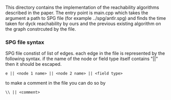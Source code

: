 This directory contains the implementation of the reachability algorithms described in the paper. The entry point is main.cpp which takes the argument a path to SPG file (for example ../spg/antlr.spg) and finds the time taken for dyck reachability by ours and the previous existing algorithm on the graph constrcuted by the file.

### SPG file syntax

SPG file constist of list of edges. each edge in the file is represented by the following syntax. if the name of the node or field type itself contains "||" then it should be escaped. 

```
e || <node 1 name> || <node 2 name> || <field type>
```

to make a comment in the file you can do so by 
```
\\ || <comment>
```

